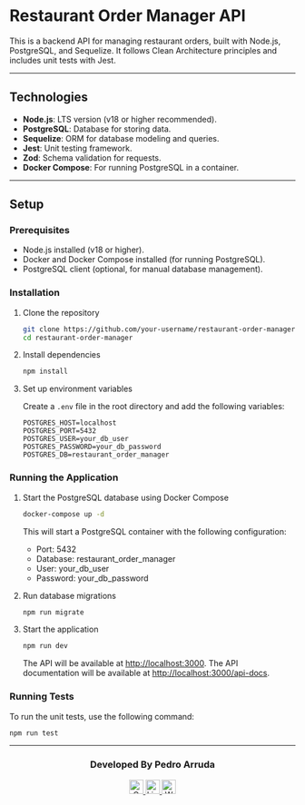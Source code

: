# Restaurant Order Manager API

This is a backend API for managing restaurant orders, built with Node.js, PostgreSQL, and Sequelize. It follows Clean Architecture principles and includes unit tests with Jest.

---

## Technologies

- **Node.js**: LTS version (v18 or higher recommended).
- **PostgreSQL**: Database for storing data.
- **Sequelize**: ORM for database modeling and queries.
- **Jest**: Unit testing framework.
- **Zod**: Schema validation for requests.
- **Docker Compose**: For running PostgreSQL in a container.

---

## Setup

### Prerequisites

- Node.js installed (v18 or higher).
- Docker and Docker Compose installed (for running PostgreSQL).
- PostgreSQL client (optional, for manual database management).

### Installation

1. Clone the repository

   ```bash
   git clone https://github.com/your-username/restaurant-order-manager.git
   cd restaurant-order-manager
   ```

2. Install dependencies

   ```bash
   npm install
   ```

3. Set up environment variables

   Create a `.env` file in the root directory and add the following variables:

   ```plaintext
   POSTGRES_HOST=localhost
   POSTGRES_PORT=5432
   POSTGRES_USER=your_db_user
   POSTGRES_PASSWORD=your_db_password
   POSTGRES_DB=restaurant_order_manager
   ```

### Running the Application

1. Start the PostgreSQL database using Docker Compose

   ```bash
   docker-compose up -d
   ```

   This will start a PostgreSQL container with the following configuration:

   - Port: 5432
   - Database: restaurant_order_manager
   - User: your_db_user
   - Password: your_db_password

2. Run database migrations

   ```bash
   npm run migrate
   ```

3. Start the application

   ```bash
   npm run dev
   ```

   The API will be available at [http://localhost:3000](http://localhost:3000).
   The API documentation will be available at [http://localhost:3000/api-docs](http://localhost:3000/api-docs).

### Running Tests

To run the unit tests, use the following command:

```bash
npm run test
```

---

<h3 align='center'>Developed By Pedro Arruda</h3>
<div align='center'>
  <a href="mailto:dev.pedro.arruda@gmail.com" title="Gmail">
     <img src="https://img.shields.io/badge/-Gmail-FF0000?style=flat-square&labelColor=FF0000&logo=gmail&logoColor=white" alt="Gmail" style='height: 25px'/>
  </a>
  <a href="https://www.linkedin.com/in/pedro-scucuglia-arruda/" title="LinkedIn">
     <img src="https://img.shields.io/badge/-Linkedin-0e76a8?style=flat-square&logo=Linkedin&logoColor=white" style='height: 25px' alt="LinkedIn"/>
  </a>
  <a href="https://api.whatsapp.com/send?phone=14998861503" title="WhatsApp">
     <img src="https://img.shields.io/badge/-WhatsApp-25d366?style=flat-square&labelColor=25d366&logo=whatsapp&logoColor=white" alt="WhatsApp" style='height: 25px'/>
  </a>
</div>

